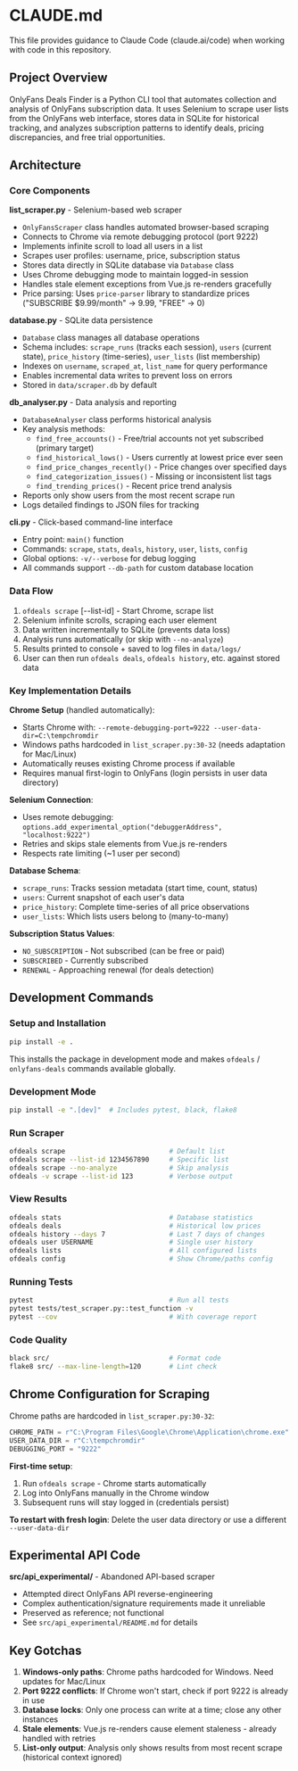 # CLAUDE.md

This file provides guidance to Claude Code (claude.ai/code) when working with code in this repository.

## Project Overview

OnlyFans Deals Finder is a Python CLI tool that automates collection and analysis of OnlyFans subscription data. It uses Selenium to scrape user lists from the OnlyFans web interface, stores data in SQLite for historical tracking, and analyzes subscription patterns to identify deals, pricing discrepancies, and free trial opportunities.

## Architecture

### Core Components

**list_scraper.py** - Selenium-based web scraper
- `OnlyFansScraper` class handles automated browser-based scraping
- Connects to Chrome via remote debugging protocol (port 9222)
- Implements infinite scroll to load all users in a list
- Scrapes user profiles: username, price, subscription status
- Stores data directly in SQLite database via `Database` class
- Uses Chrome debugging mode to maintain logged-in session
- Handles stale element exceptions from Vue.js re-renders gracefully
- Price parsing: Uses `price-parser` library to standardize prices ("SUBSCRIBE $9.99/month" → 9.99, "FREE" → 0)

**database.py** - SQLite data persistence
- `Database` class manages all database operations
- Schema includes: `scrape_runs` (tracks each session), `users` (current state), `price_history` (time-series), `user_lists` (list membership)
- Indexes on `username`, `scraped_at`, `list_name` for query performance
- Enables incremental data writes to prevent loss on errors
- Stored in `data/scraper.db` by default

**db_analyser.py** - Data analysis and reporting
- `DatabaseAnalyser` class performs historical analysis
- Key analysis methods:
  - `find_free_accounts()` - Free/trial accounts not yet subscribed (primary target)
  - `find_historical_lows()` - Users currently at lowest price ever seen
  - `find_price_changes_recently()` - Price changes over specified days
  - `find_categorization_issues()` - Missing or inconsistent list tags
  - `find_trending_prices()` - Recent price trend analysis
- Reports only show users from the most recent scrape run
- Logs detailed findings to JSON files for tracking

**cli.py** - Click-based command-line interface
- Entry point: `main()` function
- Commands: `scrape`, `stats`, `deals`, `history`, `user`, `lists`, `config`
- Global options: `-v/--verbose` for debug logging
- All commands support `--db-path` for custom database location

### Data Flow

1. `ofdeals scrape` [--list-id] - Start Chrome, scrape list
2. Selenium infinite scrolls, scraping each user element
3. Data written incrementally to SQLite (prevents data loss)
4. Analysis runs automatically (or skip with `--no-analyze`)
5. Results printed to console + saved to log files in `data/logs/`
6. User can then run `ofdeals deals`, `ofdeals history`, etc. against stored data

### Key Implementation Details

**Chrome Setup** (handled automatically):
- Starts Chrome with: `--remote-debugging-port=9222 --user-data-dir=C:\tempchromdir`
- Windows paths hardcoded in `list_scraper.py:30-32` (needs adaptation for Mac/Linux)
- Automatically reuses existing Chrome process if available
- Requires manual first-login to OnlyFans (login persists in user data directory)

**Selenium Connection**:
- Uses remote debugging: `options.add_experimental_option("debuggerAddress", "localhost:9222")`
- Retries and skips stale elements from Vue.js re-renders
- Respects rate limiting (~1 user per second)

**Database Schema**:
- `scrape_runs`: Tracks session metadata (start time, count, status)
- `users`: Current snapshot of each user's data
- `price_history`: Complete time-series of all price observations
- `user_lists`: Which lists users belong to (many-to-many)

**Subscription Status Values**:
- `NO_SUBSCRIPTION` - Not subscribed (can be free or paid)
- `SUBSCRIBED` - Currently subscribed
- `RENEWAL` - Approaching renewal (for deals detection)

## Development Commands

### Setup and Installation
```bash
pip install -e .
```
This installs the package in development mode and makes `ofdeals` / `onlyfans-deals` commands available globally.

### Development Mode
```bash
pip install -e ".[dev]"  # Includes pytest, black, flake8
```

### Run Scraper
```bash
ofdeals scrape                          # Default list
ofdeals scrape --list-id 1234567890     # Specific list
ofdeals scrape --no-analyze             # Skip analysis
ofdeals -v scrape --list-id 123         # Verbose output
```

### View Results
```bash
ofdeals stats                           # Database statistics
ofdeals deals                           # Historical low prices
ofdeals history --days 7                # Last 7 days of changes
ofdeals user USERNAME                   # Single user history
ofdeals lists                           # All configured lists
ofdeals config                          # Show Chrome/paths config
```

### Running Tests
```bash
pytest                                  # Run all tests
pytest tests/test_scraper.py::test_function -v
pytest --cov                            # With coverage report
```

### Code Quality
```bash
black src/                              # Format code
flake8 src/ --max-line-length=120       # Lint check
```

## Chrome Configuration for Scraping

Chrome paths are hardcoded in `list_scraper.py:30-32`:
```python
CHROME_PATH = r"C:\Program Files\Google\Chrome\Application\chrome.exe"
USER_DATA_DIR = r"C:\tempchromdir"
DEBUGGING_PORT = "9222"
```

**First-time setup**:
1. Run `ofdeals scrape` - Chrome starts automatically
2. Log into OnlyFans manually in the Chrome window
3. Subsequent runs will stay logged in (credentials persist)

**To restart with fresh login**: Delete the user data directory or use a different `--user-data-dir`

## Experimental API Code

**src/api_experimental/** - Abandoned API-based scraper
- Attempted direct OnlyFans API reverse-engineering
- Complex authentication/signature requirements made it unreliable
- Preserved as reference; not functional
- See `src/api_experimental/README.md` for details

## Key Gotchas

1. **Windows-only paths**: Chrome paths hardcoded for Windows. Need updates for Mac/Linux
2. **Port 9222 conflicts**: If Chrome won't start, check if port 9222 is already in use
3. **Database locks**: Only one process can write at a time; close any other instances
4. **Stale elements**: Vue.js re-renders cause element staleness - already handled with retries
5. **List-only output**: Analysis only shows results from most recent scrape (historical context ignored)
